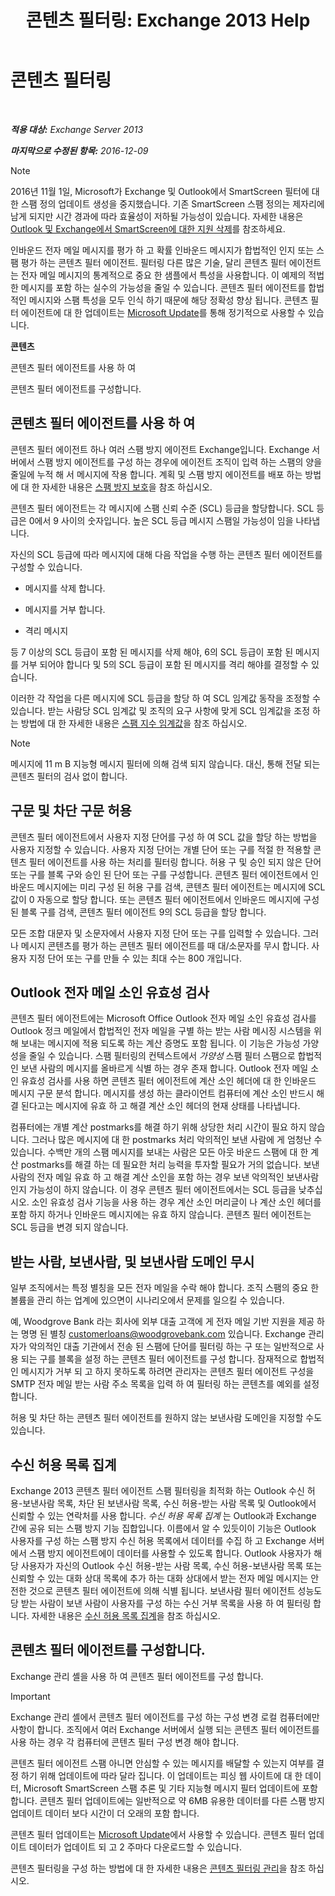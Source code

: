 ﻿---
title: '콘텐츠 필터링: Exchange 2013 Help'
TOCTitle: 콘텐츠 필터링
ms:assetid: d660ffbf-de05-46c2-940b-5200eca94e0a
ms:mtpsurl: https://technet.microsoft.com/ko-kr/library/Bb124739(v=EXCHG.150)
ms:contentKeyID: 50484297
ms.date: 05/22/2018
mtps_version: v=EXCHG.150
ms.translationtype: MT
---

# 콘텐츠 필터링

 

_**적용 대상:** Exchange Server 2013_

_**마지막으로 수정된 항목:** 2016-12-09_


> [!NOTE]
> 2016년 11월 1일, Microsoft가 Exchange 및 Outlook에서 SmartScreen 필터에 대한 스팸 정의 업데이트 생성을 중지했습니다. 기존 SmartScreen 스팸 정의는 제자리에 남게 되지만 시간 경과에 따라 효율성이 저하될 가능성이 있습니다. 자세한 내용은 <A href="https://go.microsoft.com/fwlink/p/?linkid=835894">Outlook 및 Exchange에서 SmartScreen에 대한 지원 삭제</A>를 참조하세요.



인바운드 전자 메일 메시지를 평가 하 고 확률 인바운드 메시지가 합법적인 인지 또는 스팸 평가 하는 콘텐츠 필터 에이전트. 필터링 다른 많은 기술, 달리 콘텐츠 필터 에이전트는 전자 메일 메시지의 통계적으로 중요 한 샘플에서 특성을 사용합니다. 이 예제의 적법 한 메시지를 포함 하는 실수의 가능성을 줄일 수 있습니다. 콘텐츠 필터 에이전트를 합법적인 메시지와 스팸 특성을 모두 인식 하기 때문에 해당 정확성 향상 됩니다. 콘텐츠 필터 에이전트에 대 한 업데이트는 [Microsoft Update](https://go.microsoft.com/fwlink/p/?linkid=54836)를 통해 정기적으로 사용할 수 있습니다.

**콘텐츠**

콘텐츠 필터 에이전트를 사용 하 여

콘텐츠 필터 에이전트를 구성합니다.

## 콘텐츠 필터 에이전트를 사용 하 여

콘텐츠 필터 에이전트 하나 여러 스팸 방지 에이전트 Exchange입니다. Exchange 서버에서 스팸 방지 에이전트를 구성 하는 경우에 에이전트 조직이 입력 하는 스팸의 양을 줄일에 누적 해 서 메시지에 작용 합니다. 계획 및 스팸 방지 에이전트를 배포 하는 방법에 대 한 자세한 내용은 [스팸 방지 보호](anti-spam-protection-exchange-2013-help.md)을 참조 하십시오.

콘텐츠 필터 에이전트는 각 메시지에 스팸 신뢰 수준 (SCL) 등급을 할당합니다. SCL 등급은 0에서 9 사이의 숫자입니다. 높은 SCL 등급 메시지 스팸일 가능성이 임을 나타냅니다.

자신의 SCL 등급에 따라 메시지에 대해 다음 작업을 수행 하는 콘텐츠 필터 에이전트를 구성할 수 있습니다.

  - 메시지를 삭제 합니다.

  - 메시지를 거부 합니다.

  - 격리 메시지

등 7 이상의 SCL 등급이 포함 된 메시지를 삭제 해야, 6의 SCL 등급이 포함 된 메시지를 거부 되어야 합니다 및 5의 SCL 등급이 포함 된 메시지를 격리 해야를 결정할 수 있습니다.

이러한 각 작업을 다른 메시지에 SCL 등급을 할당 하 여 SCL 임계값 동작을 조정할 수 있습니다. 받는 사람당 SCL 임계값 및 조직의 요구 사항에 맞게 SCL 임계값을 조정 하는 방법에 대 한 자세한 내용은 [스팸 지수 임계값](spam-confidence-level-threshold-exchange-2013-help.md)을 참조 하십시오.


> [!NOTE]
> 메시지에 11 m B 지능형 메시지 필터에 의해 검색 되지 않습니다. 대신, 통해 전달 되는 콘텐츠 필터의 검사 없이 합니다.



## 구문 및 차단 구문 허용

콘텐츠 필터 에이전트에서 사용자 지정 단어를 구성 하 여 SCL 값을 할당 하는 방법을 사용자 지정할 수 있습니다. 사용자 지정 단어는 개별 단어 또는 구를 적절 한 적용할 콘텐츠 필터 에이전트를 사용 하는 처리를 필터링 합니다. 허용 구 및 승인 되지 않은 단어 또는 구를 블록 구와 승인 된 단어 또는 구를 구성합니다. 콘텐츠 필터 에이전트에서 인바운드 메시지에는 미리 구성 된 허용 구를 검색, 콘텐츠 필터 에이전트는 메시지에 SCL 값이 0 자동으로 할당 합니다. 또는 콘텐츠 필터 에이전트에서 인바운드 메시지에 구성 된 블록 구를 검색, 콘텐츠 필터 에이전트 9의 SCL 등급을 할당 합니다.

모든 조합 대문자 및 소문자에서 사용자 지정 단어 또는 구를 입력할 수 있습니다. 그러나 메시지 콘텐츠를 평가 하는 콘텐츠 필터 에이전트를 때 대/소문자를 무시 합니다. 사용자 지정 단어 또는 구를 만들 수 있는 최대 수는 800 개입니다.

## Outlook 전자 메일 소인 유효성 검사

콘텐츠 필터 에이전트에는 Microsoft Office Outlook 전자 메일 소인 유효성 검사를 Outlook 정크 메일에서 합법적인 전자 메일을 구별 하는 받는 사람 메시징 시스템을 위해 보내는 메시지에 적용 되도록 하는 계산 증명도 포함 됩니다. 이 기능은 가능성 가양성을 줄일 수 있습니다. 스팸 필터링의 컨텍스트에서 *가양성* 스팸 필터 스팸으로 합법적인 보낸 사람의 메시지를 올바르게 식별 하는 경우 존재 합니다. Outlook 전자 메일 소인 유효성 검사를 사용 하면 콘텐츠 필터 에이전트에 계산 소인 헤더에 대 한 인바운드 메시지 구문 분석 합니다. 메시지를 생성 하는 클라이언트 컴퓨터에 계산 소인 반드시 해결 된다고는 메시지에 유효 하 고 해결 계산 소인 헤더의 현재 상태를 나타냅니다.

컴퓨터에는 개별 계산 postmarks를 해결 하기 위해 상당한 처리 시간이 필요 하지 않습니다. 그러나 많은 메시지에 대 한 postmarks 처리 악의적인 보낸 사람에 게 엄청난 수 있습니다. 수백만 개의 스팸 메시지를 보내는 사람은 모든 아웃 바운드 스팸에 대 한 계산 postmarks를 해결 하는 데 필요한 처리 능력을 투자할 필요가 거의 없습니다. 보낸 사람의 전자 메일 유효 하 고 해결 계산 소인을 포함 하는 경우 보낸 악의적인 보낸사람 인지 가능성이 하지 않습니다. 이 경우 콘텐츠 필터 에이전트에서는 SCL 등급을 낮추십시오. 소인 유효성 검사 기능을 사용 하는 경우 계산 소인 머리글이 나 계산 소인 헤더를 포함 하지 하거나 인바운드 메시지에는 유효 하지 않습니다. 콘텐츠 필터 에이전트는 SCL 등급을 변경 되지 않습니다.

## 받는 사람, 보낸사람, 및 보낸사람 도메인 무시

일부 조직에서는 특정 별칭을 모든 전자 메일을 수락 해야 합니다. 조직 스팸의 중요 한 볼륨을 관리 하는 업계에 있으면이 시나리오에서 문제를 일으킬 수 있습니다.

예, Woodgrove Bank 라는 회사에 외부 대출 고객에 게 전자 메일 기반 지원을 제공 하는 명명 된 별칭 customerloans@woodgrovebank.com 있습니다. Exchange 관리자가 악의적인 대출 기관에서 전송 된 스팸에 단어를 필터링 하는 구 또는 일반적으로 사용 되는 구를 블록을 설정 하는 콘텐츠 필터 에이전트를 구성 합니다. 잠재적으로 합법적인 메시지가 거부 되 고 하지 못하도록 하려면 관리자는 콘텐츠 필터 에이전트 구성을 SMTP 전자 메일 받는 사람 주소 목록을 입력 하 여 필터링 하는 콘텐츠를 예외를 설정 합니다.

허용 및 차단 하는 콘텐츠 필터 에이전트를 원하지 않는 보낸사람 도메인을 지정할 수도 있습니다.

## 수신 허용 목록 집계

Exchange 2013 콘텐츠 필터 에이전트 스팸 필터링을 최적화 하는 Outlook 수신 허용-보낸사람 목록, 차단 된 보낸사람 목록, 수신 허용-받는 사람 목록 및 Outlook에서 신뢰할 수 있는 연락처를 사용 합니다. *수신 허용 목록 집계* 는 Outlook과 Exchange 간에 공유 되는 스팸 방지 기능 집합입니다. 이름에서 알 수 있듯이이 기능은 Outlook 사용자를 구성 하는 스팸 방지 수신 허용 목록에서 데이터를 수집 하 고 Exchange 서버에서 스팸 방지 에이전트에이 데이터를 사용할 수 있도록 합니다. Outlook 사용자가 해당 사용자가 자신의 Outlook 수신 허용-받는 사람 목록, 수신 허용-보낸사람 목록 또는 신뢰할 수 있는 대화 상대 목록에 추가 하는 대화 상대에서 받는 전자 메일 메시지는 안전한 것으로 콘텐츠 필터 에이전트에 의해 식별 됩니다. 보낸사람 필터 에이전트 성능도 당 받는 사람이 보낸 사람이 사용자를 구성 하는 수신 거부 목록을 사용 하 여 필터링 합니다. 자세한 내용은 [수신 허용 목록 집계](safelist-aggregation-exchange-2013-help.md)을 참조 하십시오.

## 콘텐츠 필터 에이전트를 구성합니다.

Exchange 관리 셸을 사용 하 여 콘텐츠 필터 에이전트를 구성 합니다.


> [!IMPORTANT]
> Exchange 관리 셸에서 콘텐츠 필터 에이전트를 구성 하는 구성 변경 로컬 컴퓨터에만 사항이 합니다. 조직에서 여러 Exchange 서버에서 실행 되는 콘텐츠 필터 에이전트를 사용 하는 경우 각 컴퓨터에 콘텐츠 필터 구성 변경 해야 합니다.



콘텐츠 필터 에이전트 스팸 아니면 안심할 수 있는 메시지를 배달할 수 있는지 여부를 결정 하기 위해 업데이트에 따라 달라 집니다. 이 업데이트는 피싱 웹 사이트에 대 한 데이터, Microsoft SmartScreen 스팸 추론 및 기타 지능형 메시지 필터 업데이트에 포함 합니다. 콘텐츠 필터 업데이트에는 일반적으로 약 6MB 유용한 데이터를 다른 스팸 방지 업데이트 데이터 보다 시간이 더 오래의 포함 합니다.

콘텐츠 필터 업데이트는 [Microsoft Update](https://go.microsoft.com/fwlink/p/?linkid=54836)에서 사용할 수 있습니다. 콘텐츠 필터 업데이트 데이터가 업데이트 되 고 2 주마다 다운로드할 수 있습니다.

콘텐츠 필터링을 구성 하는 방법에 대 한 자세한 내용은 [콘텐츠 필터링 관리](manage-content-filtering-exchange-2013-help.md)을 참조 하십시오.

